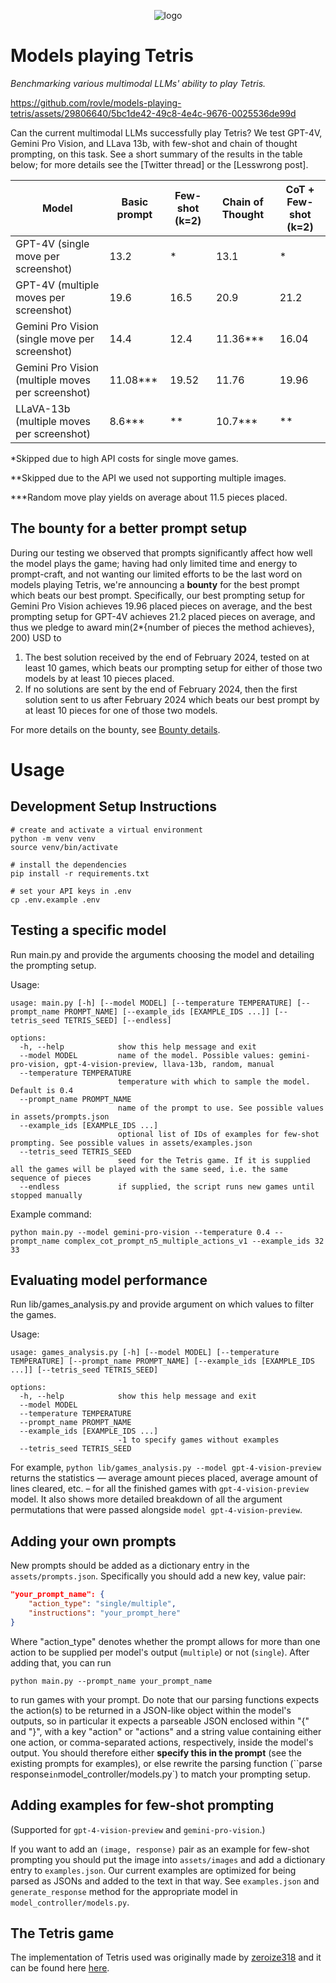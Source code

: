 <p align="center">
    <img src="https://github.com/rovle/tetris-ai/raw/main/.gfx/logo_original.png" alt="logo"/>
</p>

# Models playing Tetris

*Benchmarking various multimodal LLMs' ability to play Tetris.*

https://github.com/rovle/models-playing-tetris/assets/29806640/5bc1de42-49c8-4e4c-9676-0025536de99d

Can the current multimodal LLMs successfully play Tetris? We test GPT-4V, Gemini Pro Vision, and LLava 13b, with few-shot and chain of thought prompting, on this task. See a short summary of the results in the table below; for more details see the [Twitter thread] or the [Lesswrong post].

| Model | Basic prompt | Few-shot (k=2) | Chain of Thought | CoT + Few-shot (k=2) |
|-------|--------------|----------------|-------------------|----------------------|
| GPT-4V (single move per screenshot) | 13.2 | * | 13.1 | * |
| GPT-4V (multiple moves per screenshot) | 19.6 | 16.5 | 20.9 | 21.2 |
| Gemini Pro Vision (single move per screenshot) | 14.4 | 12.4 | 11.36*** | 16.04 |
| Gemini Pro Vision (multiple moves per screenshot) | 11.08*** | 19.52 | 11.76 | 19.96 |
| LLaVA-13b (multiple moves per screenshot) | 8.6*** | ** | 10.7*** | ** |

\*Skipped due to high API costs for single move games.

\**Skipped due to the API we used not supporting multiple images.

\***Random move play yields on average about 11.5 pieces placed.

## The bounty for a better prompt setup

During our testing we observed that prompts significantly affect how well the model plays the game; having had only limited time and energy to prompt-craft, and not wanting our limited efforts to be the last word on models playing Tetris, we're announcing a **bounty** for the best prompt which beats our best prompt. Specifically, our best prompting setup for Gemini Pro Vision achieves 19.96 placed pieces on average, and the best prompting setup for GPT-4V achieves 21.2 placed pieces on average, and thus we pledge to award min(2*{number of pieces the method achieves}, 200) USD to
1) The best solution received by the end of February 2024, tested on at least 10 games, which beats our prompting setup for either of those two models by at least 10 pieces placed.
2) If no solutions are sent by the end of February 2024, then the first solution sent to us after February 2024 which beats our best prompt by at least 10 pieces for one of those two models.

For more details on the bounty, see [Bounty details](bounty_details.md).

# Usage

## Development Setup Instructions

```console
# create and activate a virtual environment
python -m venv venv
source venv/bin/activate

# install the dependencies
pip install -r requirements.txt

# set your API keys in .env
cp .env.example .env
```

## Testing a specific model

Run main.py and provide the arguments choosing the model and detailing the prompting setup.

Usage:

```console
usage: main.py [-h] [--model MODEL] [--temperature TEMPERATURE] [--prompt_name PROMPT_NAME] [--example_ids [EXAMPLE_IDS ...]] [--tetris_seed TETRIS_SEED] [--endless]

options:
  -h, --help            show this help message and exit
  --model MODEL         name of the model. Possible values: gemini-pro-vision, gpt-4-vision-preview, llava-13b, random, manual
  --temperature TEMPERATURE
                        temperature with which to sample the model. Default is 0.4
  --prompt_name PROMPT_NAME
                        name of the prompt to use. See possible values in assets/prompts.json
  --example_ids [EXAMPLE_IDS ...]
                        optional list of IDs of examples for few-shot prompting. See possible values in assets/examples.json
  --tetris_seed TETRIS_SEED
                        seed for the Tetris game. If it is supplied all the games will be played with the same seed, i.e. the same sequence of pieces
  --endless             if supplied, the script runs new games until stopped manually
```

Example command:

```console
python main.py --model gemini-pro-vision --temperature 0.4 --prompt_name complex_cot_prompt_n5_multiple_actions_v1 --example_ids 32 33
```

## Evaluating model performance

Run lib/games_analysis.py and provide argument on which values to filter the games.

Usage:

```console
usage: games_analysis.py [-h] [--model MODEL] [--temperature TEMPERATURE] [--prompt_name PROMPT_NAME] [--example_ids [EXAMPLE_IDS ...]] [--tetris_seed TETRIS_SEED]

options:
  -h, --help            show this help message and exit
  --model MODEL
  --temperature TEMPERATURE
  --prompt_name PROMPT_NAME
  --example_ids [EXAMPLE_IDS ...]
                        -1 to specify games without examples
  --tetris_seed TETRIS_SEED
```

For example, `python lib/games_analysis.py --model gpt-4-vision-preview` returns the statistics — average amount pieces placed, average amount of lines cleared, etc. – for all the finished games with `gpt-4-vision-preview` model. It also shows more detailed breakdown of all the argument permutations that were passed alongside `model gpt-4-vision-preview`.

## Adding your own prompts

New prompts should be added as a dictionary entry in the `assets/prompts.json`. Specifically you should add a new key, value pair:
```json
"your_prompt_name": {
    "action_type": "single/multiple",
    "instructions": "your_prompt_here"
}
```
Where "action_type" denotes whether the prompt allows for more than one action to be supplied per model's output (`multiple`) or not (`single`). After adding that, you can run
```console
python main.py --prompt_name your_prompt_name
```
to run games with your prompt. Do note that our parsing functions expects the action(s) to be returned in a JSON-like object within the model's outputs, so in particular it expects a parseable JSON enclosed within "{" and "}", with a key "action" or "actions" and a string value containing either one action, or comma-separated actions, respectively, inside the model's output. You should therefore either **specify this in the prompt** (see the existing prompts for examples), or else rewrite the parsing function (``parse response` in `model_controller/models.py`) to match your prompting setup.

## Adding examples for few-shot prompting

(Supported for `gpt-4-vision-preview` and `gemini-pro-vision`.)

If you want to add an `(image, response)` pair as an example for few-shot prompting you should put the image into `assets/images` and add a dictionary entry to `examples.json`. Our current examples are optimized for being parsed as JSONs and added to the text in that way. See `examples.json` and `generate_response` method for the appropriate model in `model_controller/models.py`.

## The Tetris game

The implementation of Tetris used was originally made by [zeroize318](https://github.com/zeroize318) and it can be found here [here](https://github.com/zeroize318/tetris_ai).

